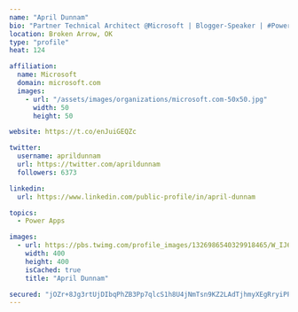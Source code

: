 ```yaml
---
name: "April Dunnam"
bio: "Partner Technical Architect @Microsoft | Blogger-Speaker | #PowerApps, #PowerAutomate, #Office365, #SharePoint | #WIT | #Karaoke Queen"
location: Broken Arrow, OK
type: "profile"
heat: 124

affiliation:
  name: Microsoft
  domain: microsoft.com
  images:
    - url: "/assets/images/organizations/microsoft.com-50x50.jpg"
      width: 50
      height: 50

website: https://t.co/enJuiGEQZc

twitter:
  username: aprildunnam
  url: https://twitter.com/aprildunnam
  followers: 6373

linkedin:
  url: https://www.linkedin.com/public-profile/in/april-dunnam

topics:
  - Power Apps

images:
  - url: https://pbs.twimg.com/profile_images/1326986540329918465/W_IJ6Ih2_400x400.jpg
    width: 400
    height: 400
    isCached: true
    title: "April Dunnam"

secured: "jOZr+8Jg3rtUjDIbqPhZB3Pp7qlcS1h8U4jNmTsn9KZ2LAdTjhmyXEgRryiPPzKjSW9B3i7nTpHS8GmKPw7SJI0Xy2OsrjaJk++3/ryLiI87pSddpKjagHBn3u53QZueGytZHdAVU79ylXpjXvdOJ8CFrYXoPrMOPajeEZkFfNj63RVBMzssyKgup+elmQG6kq+R08N59ovneAUZCO44iUTqWAkhHsvKsc2+PqRieFCjxjYfx5HdTsTv9mey7cj7LdonPiu+cC21HAA2BiBaNSjmi3bBt4PTR5Gnsh84GNhU/sFgYnlEi3opag7YN0+0OOhVvC3ppc6GaP8F7MOswvCjmEDSOMSe1ji9U9FuBDuK9rpgCqmnpGU4qB6J3rnNRm0i22xXEGNinviJhOUIgHlibC0neTNsY7XtfXse2IE=;osAyXemtWZ6m6eh2l7QC9A=="
---
```


